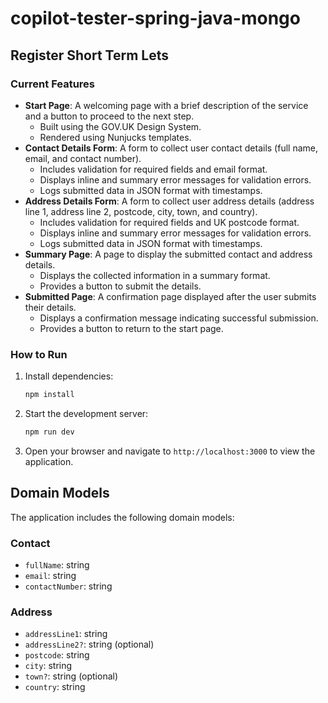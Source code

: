 # copilot-tester-spring-java-mongo

## Register Short Term Lets

### Current Features
- **Start Page**: A welcoming page with a brief description of the service and a button to proceed to the next step.
  - Built using the GOV.UK Design System.
  - Rendered using Nunjucks templates.
- **Contact Details Form**: A form to collect user contact details (full name, email, and contact number).
  - Includes validation for required fields and email format.
  - Displays inline and summary error messages for validation errors.
  - Logs submitted data in JSON format with timestamps.
- **Address Details Form**: A form to collect user address details (address line 1, address line 2, postcode, city, town, and country).
  - Includes validation for required fields and UK postcode format.
  - Displays inline and summary error messages for validation errors.
  - Logs submitted data in JSON format with timestamps.
- **Summary Page**: A page to display the submitted contact and address details.
  - Displays the collected information in a summary format.
  - Provides a button to submit the details.
- **Submitted Page**: A confirmation page displayed after the user submits their details.
  - Displays a confirmation message indicating successful submission.
  - Provides a button to return to the start page.

### How to Run
1. Install dependencies:
   ```bash
   npm install
   ```
2. Start the development server:
   ```bash
   npm run dev
   ```
3. Open your browser and navigate to `http://localhost:3000` to view the application.

## Domain Models

The application includes the following domain models:

### Contact
- `fullName`: string
- `email`: string
- `contactNumber`: string

### Address
- `addressLine1`: string
- `addressLine2?`: string (optional)
- `postcode`: string
- `city`: string
- `town?`: string (optional)
- `country`: string